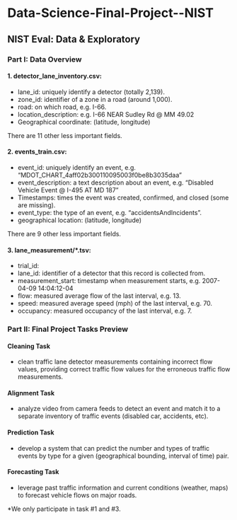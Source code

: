 # Data-Science-Final-Project--NIST

## NIST Eval: Data & Exploratory

### Part I: Data Overview
#### 1.  detector_lane_inventory.csv:
* lane_id: uniquely identify a detector (totally 2,139).
* zone_id: identifier of a zone in a road (around 1,000).
* road: on which road, e.g. I-66.
* location_description: e.g. I-66 NEAR Sudley Rd @ MM 49.02
* Geographical coordinate: (latitude, longitude)  

There are 11 other less important fields.

#### 2.  events_train.csv:
* event_id: uniquely identify an event, e.g. “MDOT_CHART_4aff02b300110095003f0be8b3035daa”
* event_description: a text description about an event, e.g. “Disabled Vehicle Event @ I-495 AT MD 187”
* Timestamps: times the event was created, confirmed, and closed (some are missing).
* event_type: the type of an event, e.g. “accidentsAndIncidents”.
* geographical location: (latitude, longitude)

There are 9 other less important fields.

#### 3.  lane_measurement/*.tsv:
* trial_id:
* lane_id: identifier of a detector that this record is collected from.
* measurement_start: timestamp when measurement starts, e.g. 2007-04-09 14:04:12-04
* flow: measured average flow of the last interval, e.g. 13.
* speed: measured average speed (mph) of the last interval, e.g. 70.
* occupancy: measured occupancy of the last interval, e.g. 7.





### Part II: Final Project Tasks Preview
#### Cleaning Task
* clean traffic lane detector measurements containing incorrect flow values, providing correct traffic flow values for the erroneous traffic flow measurements.  

#### Alignment Task
* analyze video from camera feeds to detect an event and match it to a separate inventory of traffic events (disabled car, accidents, etc).  

#### Prediction Task
* develop a system that can predict the number and types of traffic events by type for a given (geographical bounding, interval of time) pair.  

#### Forecasting Task
* leverage past traffic information and current conditions (weather, maps) to forecast vehicle flows on major roads.  

*We only participate in task #1 and #3.
